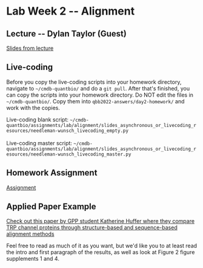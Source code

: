# Lab Week 2 -- Alignment

## Lecture -- Dylan Taylor (Guest)

[Slides from lecture](https://docs.google.com/presentation/d/1IRm-2vsaJLWN2YV0us_UHHwVVDEfrvXu8zW-9zc0Jec/edit?usp=sharing)

## Live-coding

Before you copy the live-coding scripts into your homework directory, navigate to `~/cmdb-quantbio/` and do a `git pull`. After that's finished, you can copy the scripts into your homework directory. Do NOT edit the files in `~/cmdb-quantbio/`. Copy them into `qbb2022-answers/day2-homework/` and work with the copies.

Live-coding blank script: `~/cmdb-quantbio/assignments/lab/alignment/slides_asynchronous_or_livecoding_resources/needleman-wunsch_livecoding_empty.py` <br /><br />
Live-coding master script: `~/cmdb-quantbio/assignments/lab/alignment/slides_asynchronous_or_livecoding_resources/needleman-wunsch_livecoding_master.py`

## Homework Assignment

[Assignment](https://bxlab.github.io/cmdb-quantbio/assignments/lab/alignment/assignment/)

## Applied Paper Example

[Check out this paper by GPP student Katherine Huffer where they compare TRP channel proteins through structure-based and sequence-based alignment methods](https://pubmed.ncbi.nlm.nih.gov/32804077/)

Feel free to read as much of it as you want, but we'd like you to at least read the intro and first paragraph of the results, as well as look at Figure 2 figure supplements 1 and 4.
